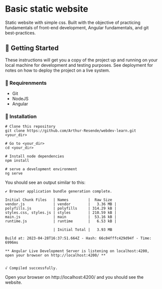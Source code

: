 # Basic static website

Static website with simple css. Built with the objective of practicing fundamentals of front-end development, Angular fundamentals, and git best-practices.

## :rocket: Getting Started

These instructions will get you a copy of the project up and running on your local machine for development and testing purposes. See deployment for notes on how to deploy the project on a live system.

### :page_facing_up: Requirenments

- Git
- NodeJS
- Angular

### :hammer: Installation

```
# Clone this repository
git clone https://github.com/Arthur-Resende/webdev-learn.git <your_dir>

# Go to <your_dir>
cd <your_dir>

# Install node dependencies
npm install

# serve a development environment
ng serve
```

You should see an output similar to this:

```
✔ Browser application bundle generation complete.

Initial Chunk Files   | Names         |  Raw Size
vendor.js             | vendor        |   3.36 MB |
polyfills.js          | polyfills     | 314.29 kB |
styles.css, styles.js | styles        | 210.59 kB |
main.js               | main          |  53.16 kB |
runtime.js            | runtime       |   6.53 kB |

                      | Initial Total |   3.93 MB

Build at: 2023-04-28T16:37:51.664Z - Hash: 66c04fffc429d94f - Time: 6996ms

** Angular Live Development Server is listening on localhost:4200, open your browser on http://localhost:4200/ **


√ Compiled successfully.
```

Open your browser on http://localhost:4200/ and you should see the website.

<!-- 
## Running the tests

Explain how to run the automated tests for this system

### Break down into end to end tests

Explain what these tests test and why

```
Give an example
```

### And coding style tests

Explain what these tests test and why

```
Give an example
```

## Deployment

Add additional notes about how to deploy this on a live system

## Built With

* [Dropwizard](http://www.dropwizard.io/1.0.2/docs/) - The web framework used
* [Maven](https://maven.apache.org/) - Dependency Management
* [ROME](https://rometools.github.io/rome/) - Used to generate RSS Feeds

## Contributing

Please read [CONTRIBUTING.md](https://gist.github.com/PurpleBooth/b24679402957c63ec426) for details on our code of conduct, and the process for submitting pull requests to us.

## Versioning

We use [SemVer](http://semver.org/) for versioning. For the versions available, see the [tags on this repository](https://github.com/your/project/tags). 

## Authors

* **Billie Thompson** - *Initial work* - [PurpleBooth](https://github.com/PurpleBooth)

See also the list of [contributors](https://github.com/your/project/contributors) who participated in this project.

## License

This project is licensed under the MIT License - see the [LICENSE.md](LICENSE.md) file for details

## Acknowledgments

* Hat tip to anyone whose code was used
* Inspiration
* etc -->
